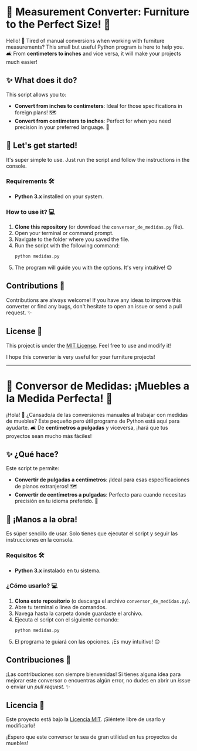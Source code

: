 # 📐 Measurement Converter: Furniture to the Perfect Size! 📏

Hello! 👋 Tired of manual conversions when working with furniture measurements? This small but useful Python program is here to help you. 🛋️ From **centimeters to inches** and vice versa, it will make your projects much easier!

## ✨ What does it do?

This script allows you to:

* **Convert from inches to centimeters**: Ideal for those specifications in foreign plans! 🗺️
* **Convert from centimeters to inches**: Perfect for when you need precision in your preferred language. 📏

## 🚀 Let's get started!

It's super simple to use. Just run the script and follow the instructions in the console.

### Requirements 🛠️

* **Python 3.x** installed on your system.

### How to use it? 💻

1.  **Clone this repository** (or download the `conversor_de_medidas.py` file).
2.  Open your terminal or command prompt.
3.  Navigate to the folder where you saved the file.
4.  Run the script with the following command:
    ````bash
    python medidas.py
    ````
5.  The program will guide you with the options. It's very intuitive! 😊

## Contributions 🤝

Contributions are always welcome! If you have any ideas to improve this converter or find any bugs, don't hesitate to open an issue or send a pull request. ✨

## License 📄

This project is under the [MIT License](https://opensource.org/licenses/MIT). Feel free to use and modify it!

I hope this converter is very useful for your furniture projects!
________________________________________________________________________________________________________________________________________________________________________________________________________________________________________________________
# 📐 Conversor de Medidas: ¡Muebles a la Medida Perfecta! 📏

¡Hola! 👋 ¿Cansado/a de las conversiones manuales al trabajar con medidas de muebles? Este pequeño pero útil programa de Python está aquí para ayudarte. 🛋️ De **centímetros a pulgadas** y viceversa, ¡hará que tus proyectos sean mucho más fáciles!

## ✨ ¿Qué hace?

Este script te permite:

* **Convertir de pulgadas a centímetros**: ¡Ideal para esas especificaciones de planos extranjeros! 🗺️
* **Convertir de centímetros a pulgadas**: Perfecto para cuando necesitas precisión en tu idioma preferido. 📏

## 🚀 ¡Manos a la obra!

Es súper sencillo de usar. Solo tienes que ejecutar el script y seguir las instrucciones en la consola.

### Requisitos 🛠️

* **Python 3.x** instalado en tu sistema.

### ¿Cómo usarlo? 💻

1.  **Clona este repositorio** (o descarga el archivo `conversor_de_medidas.py`).
2.  Abre tu terminal o línea de comandos.
3.  Navega hasta la carpeta donde guardaste el archivo.
4.  Ejecuta el script con el siguiente comando:
    ```bash
    python medidas.py
    ```
5.  El programa te guiará con las opciones. ¡Es muy intuitivo! 😊

## Contribuciones 🤝

¡Las contribuciones son siempre bienvenidas! Si tienes alguna idea para mejorar este conversor o encuentras algún error, no dudes en abrir un *issue* o enviar un *pull request*. ✨

## Licencia 📄

Este proyecto está bajo la [Licencia MIT](https://opensource.org/licenses/MIT). ¡Siéntete libre de usarlo y modificarlo!

¡Espero que este conversor te sea de gran utilidad en tus proyectos de muebles!
